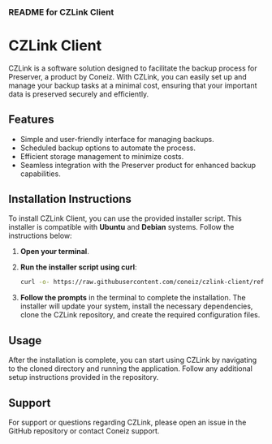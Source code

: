### README for CZLink Client

# CZLink Client

CZLink is a software solution designed to facilitate the backup process for Preserver, a product by Coneiz. With CZLink, you can easily set up and manage your backup tasks at a minimal cost, ensuring that your important data is preserved securely and efficiently.

## Features

- Simple and user-friendly interface for managing backups.
- Scheduled backup options to automate the process.
- Efficient storage management to minimize costs.
- Seamless integration with the Preserver product for enhanced backup capabilities.

## Installation Instructions

To install CZLink Client, you can use the provided installer script. This installer is compatible with **Ubuntu** and **Debian** systems. Follow the instructions below:

1. **Open your terminal**.

2. **Run the installer script using curl**:
   ```bash
   curl -o- https://raw.githubusercontent.com/coneiz/czlink-client/refs/heads/main/installer.sh | bash
   ```

3. **Follow the prompts** in the terminal to complete the installation. The installer will update your system, install the necessary dependencies, clone the CZLink repository, and create the required configuration files.

## Usage

After the installation is complete, you can start using CZLink by navigating to the cloned directory and running the application. Follow any additional setup instructions provided in the repository.

## Support

For support or questions regarding CZLink, please open an issue in the GitHub repository or contact Coneiz support.
